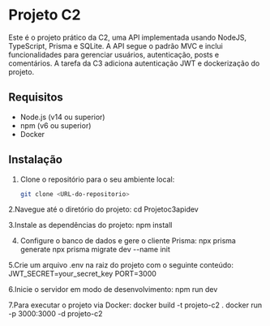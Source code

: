 # Projeto C2

Este é o projeto prático da C2, uma API implementada usando NodeJS, TypeScript, Prisma e SQLite. A API segue o padrão MVC e inclui funcionalidades para gerenciar usuários, autenticação, posts e comentários. A tarefa da C3 adiciona autenticação JWT e dockerização do projeto.

## Requisitos

- Node.js (v14 ou superior)
- npm (v6 ou superior)
- Docker

## Instalação

1. Clone o repositório para o seu ambiente local:

   ```bash
   git clone <URL-do-repositorio>

2.Navegue até o diretório do projeto:
cd Projetoc3apidev

3.Instale as dependências do projeto:
npm install

4. Configure o banco de dados e gere o cliente Prisma:
npx prisma generate
npx prisma migrate dev --name init

5.Crie um arquivo .env na raiz do projeto com o seguinte conteúdo:
JWT_SECRET=your_secret_key
PORT=3000

6.Inicie o servidor em modo de desenvolvimento:
npm run dev

7.Para executar o projeto via Docker:
docker build -t projeto-c2 .
docker run -p 3000:3000 -d projeto-c2
